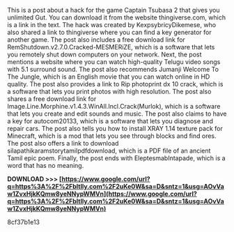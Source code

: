 This is a post about a hack for the game Captain Tsubasa 2 that gives you unlimited Gut. You can download it from the website thingiverse.com, which is a link in the text. The hack was created by KexpsybricyDikemese, who also shared a link to thingiverse where you can find a key generator for another game. The post also includes a free download link for RemShutdown.v2.7.0.Cracked-MESMERiZE, which is a software that lets you remotely shut down computers on your network. Next, the post mentions a website where you can watch high-quality Telugu video songs with 5.1 surround sound. The post also recommends Jumanji Welcome To The Jungle, which is an English movie that you can watch online in HD quality. The post also provides a link to Rip photoprint dx 10 crack, which is a software that lets you print photos with high resolution. The post also shares a free download link for Image.Line.Morphine.v1.4.3.WinAll.Incl.Crack(Murlok), which is a software that lets you create and edit sounds and music. The post also claims to have a key for autocom20133, which is a software that lets you diagnose and repair cars. The post also tells you how to install XRAY 1.14 texture pack for Minecraft, which is a mod that lets you see through blocks and find ores. The post also offers a link to download silapathikaramstorytamilpdfdownload, which is a PDF file of an ancient Tamil epic poem. Finally, the post ends with EleptesmabIntapade, which is a word that has no meaning.
 
**DOWNLOAD &gt;&gt;&gt; [https://www.google.com/url?q=https%3A%2F%2Fbltlly.com%2F2uKe0W&sa=D&sntz=1&usg=AOvVaw1ZvxHjkKQmw8yeNNypWMVn](https://www.google.com/url?q=https%3A%2F%2Fbltlly.com%2F2uKe0W&sa=D&sntz=1&usg=AOvVaw1ZvxHjkKQmw8yeNNypWMVn)**


 8cf37b1e13
 
